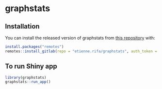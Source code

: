 
<!-- README.md is generated from README.Rmd. Please edit that file -->

# graphstats

<!-- badges: start -->
<!-- [![Lifecycle: experimental](https://img.shields.io/badge/lifecycle-experimental-orange.svg)](https://lifecycle.r-lib.org/articles/stages.html#experimental) -->
<!-- badges: end -->

## Installation

You can install the released version of graphstats from [this
repository](https://forgemia.inra.fr/etienne.rifa/graphstats) with:

``` r
install.packages("remotes")
remotes::install_gitlab(repo = "etienne.rifa/graphstats", auth_token = 'LgkWC8oPN7aq8bXZ8Cto', host = "forgemia.inra.fr")
```

## To run Shiny app

``` r
library(graphstats)
graphstats::run_app()
```
